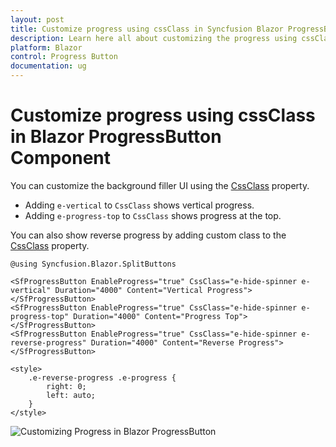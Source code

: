 ```yaml
---
layout: post
title: Customize progress using cssClass in Syncfusion Blazor ProgressButton
description: Learn here all about customizing the progress using cssClass in Syncfusion Blazor ProgressButton component and more.
platform: Blazor
control: Progress Button
documentation: ug
---
```


# Customize progress using cssClass in Blazor ProgressButton Component

You can customize the background filler UI using the [CssClass](https://help.syncfusion.com/cr/blazor/Syncfusion.Blazor.SplitButtons.SfProgressButton.html#Syncfusion_Blazor_SplitButtons_SfProgressButton_CssClass) property.

* Adding `e-vertical` to `CssClass` shows vertical progress.
* Adding `e-progress-top` to `CssClass` shows progress at the top.

You can also show reverse progress by adding custom class to the [CssClass](https://help.syncfusion.com/cr/blazor/Syncfusion.Blazor.SplitButtons.SfProgressButton.html#Syncfusion_Blazor_SplitButtons_SfProgressButton_CssClass) property.

```cshtml
@using Syncfusion.Blazor.SplitButtons

<SfProgressButton EnableProgress="true" CssClass="e-hide-spinner e-vertical" Duration="4000" Content="Vertical Progress"></SfProgressButton>
<SfProgressButton EnableProgress="true" CssClass="e-hide-spinner e-progress-top" Duration="4000" Content="Progress Top"></SfProgressButton>
<SfProgressButton EnableProgress="true" CssClass="e-hide-spinner e-reverse-progress" Duration="4000" Content="Reverse Progress"></SfProgressButton>

<style>
    .e-reverse-progress .e-progress {
        right: 0;
        left: auto;
    }
</style>

```

![Customizing Progress in Blazor ProgressButton](./../images/blazor-progressbutton-customization.png)